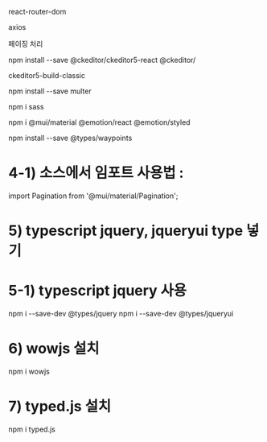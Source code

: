 react-router-dom

axios

페이징 처리

npm install --save @ckeditor/ckeditor5-react @ckeditor/

ckeditor5-build-classic

npm install --save multer

npm i sass

npm i @mui/material @emotion/react @emotion/styled

npm install --save @types/waypoints

# 4-1) 소스에서 임포트 사용법 : <Pagination />
import Pagination from '@mui/material/Pagination';

# 5) typescript jquery, jqueryui type 넣기
# 5-1) typescript jquery 사용
npm i --save-dev @types/jquery
npm i --save-dev @types/jqueryui

# 6) wowjs 설치 
npm i wowjs

# 7) typed.js 설치
npm i typed.js